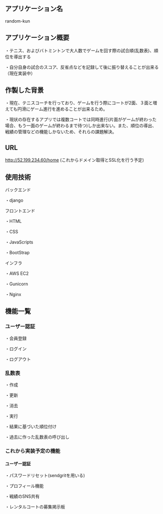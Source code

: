 ## アプリケーション名
random-kun

## アプリケーション概要

・テニス、およびバトミントンで大人数でゲームを回す際の試合順(乱数表)、順位を導出する  

・自分自身の試合のスコア、反省点などを記録して後に振り替えることが出来る（現在実装中）

## 作製した背景

・現在、テニスコーチを行っており、ゲームを行う際にコートが2面、３面と増えても円滑にゲーム進行を進めることが出来るため。  

・現状の存在するアプリでは複数コートでは同時進行(片面がゲームが終わった場合、もう一面のゲームが終わるまで待つ)しか出来ない。また、順位の導出、戦績の管理などの機能しかないため、それらの課題解決。

## URL
http://52.199.234.60/home
(これからドメイン取得とSSL化を行う予定)

## 使用技術
バックエンド

・django

フロントエンド  

・HTML  

・CSS  

・JavaScripts  

・BootStrap  

インフラ

・AWS EC2

・Gunicorn

・Nginx

## 機能一覧

### ユーザー認証

・会員登録

・ログイン

・ログアウト

### 乱数表

・作成

・更新

・消去

・実行

・結果に基づいた順位付け

・過去に作った乱数表の呼び出し

### これから実装予定の機能

#### ユーザー認証

・パスワードリセット(sendgritを用いる)

・プロフィール機能

・戦績のSNS共有

・レンタルコートの募集掲示板
